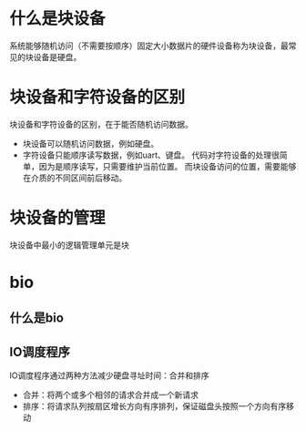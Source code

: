 # 什么是块设备
系统能够随机访问（不需要按顺序）固定大小数据片的硬件设备称为块设备，最常见的块设备是硬盘。

# 块设备和字符设备的区别
块设备和字符设备的区别，在于能否随机访问数据。
* 块设备可以随机访问数据，例如硬盘。
* 字符设备只能顺序读写数据，例如uart、键盘。
代码对字符设备的处理很简单，因为是顺序读写，只需要维护当前位置。
而块设备访问的位置，需要能够在介质的不同区间前后移动。

# 块设备的管理
块设备中最小的逻辑管理单元是块

# bio
## 什么是bio

## IO调度程序
IO调度程序通过两种方法减少硬盘寻址时间：合并和排序
* 合并：将两个或多个相邻的请求合并成一个新请求
* 排序：将请求队列按扇区增长方向有序排列，保证磁盘头按照一个方向有序移动